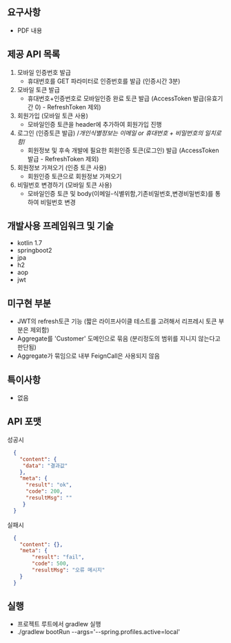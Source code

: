 ## 요구사항
- PDF 내용

## 제공  API 목록
1. 모바일 인증번호 발급
   - 휴대번호를 GET 파라미터로 인증번호를 발급 (인증시간 3분)
2. 모바일 토큰 발급
   - 휴대번호+인증번호로 모바일인증 완료 토큰 발급 (AccessToken 발급(유효기간 0) - RefreshToken 제외)
3. 회원가입 (모바일 토큰 사용)
    - 모바일인증 토큰을 header에 추가하여 회원가입 진행
4. 로그인 (인증토큰 발급) /*개인식별정보는 이메일 or 휴대번호 + 비밀번호의 일치로 함*/
    - 회원정보 및 후속 개발에 필요한 회원인증 토큰(로그인) 발급 (AccessToken 발급 - RefreshToken 제외)
5. 회원정보 가져오기 (인증 토큰 사용)
    - 회원인증 토큰으로 회원정보 가져오기
6. 비밀번호 변경하기 (모바일 토큰 사용)
    - 모바일인증 토큰 및 body(이메일-식별위함,기존비밀번호,변경비밀번호)를 통하여 비밀번호 변경

## 개발사용 프레임워크 및 기술
- kotlin 1.7
- springboot2
- jpa
- h2
- aop
- jwt

## 미구현 부분
- JWT의 refresh토큰 기능 (짧은 라이프사이클 테스트를 고려해서 리프레시 토큰 부분은 제외함)
- Aggregate를 'Customer' 도메인으로 묶음 (분리정도의 범위를 지니지 않는다고 판단됨)
- Aggregate가 묶임으로 내부 FeignCall은 사용되지 않음

## 특이사항
- 없음

## API 포맷
성공시
  ```json
    {
      "content": {
       "data": "결과값"
      },
      "meta": {
        "result": "ok",
        "code": 200,
        "resultMsg": ""
       }
    }
  ```
실패시
  ```json
    {
      "content": {},
      "meta": {
          "result": "fail",
          "code": 500,
          "resultMsg": "오류 메시지"
      }
    }
  ```

## 실행
- 프로젝트 루트에서 gradlew 실행
- ./gradlew bootRun --args='--spring.profiles.active=local'
